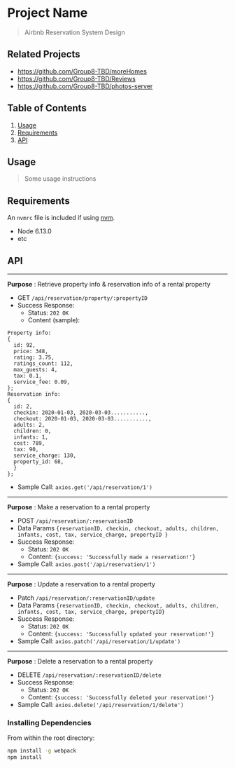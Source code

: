 # Project Name

> Airbnb Reservation System Design

## Related Projects
  - https://github.com/Group8-TBD/moreHomes
  - https://github.com/Group8-TBD/Reviews
  - https://github.com/Group8-TBD/photos-server

## Table of Contents

1. [Usage](#Usage)
1. [Requirements](#requirements)
1. [API](#API)

## Usage

> Some usage instructions

## Requirements

An `nvmrc` file is included if using [nvm](https://github.com/creationix/nvm).

- Node 6.13.0
- etc

## API

______________________________________________________

**Purpose** : Retrieve property info & reservation info of a rental property
- GET `/api/reservation/property/:propertyID`
- Success Response:
  - Status: `202 OK`
  - Content (sample):
```
Property info:
{
  id: 92,
  price: 348,
  rating: 3.75,
  ratings_count: 112,
  max_guests: 4,
  tax: 0.1,
  service_fee: 0.09,
};
Reservation info:
{
  id: 2,
  checkin: 2020-01-03, 2020-03-03...........,
  checkout: 2020-01-03, 2020-03-03...........,
  adults: 2,
  children: 0,
  infants: 1,
  cost: 789,
  tax: 90,
  service_charge: 130,
  property_id: 68,
  }
};
```
- Sample Call: `axios.get('/api/reservation/1')`
______________________________________________________

**Purpose** : Make a reservation to a rental property
- POST `/api/reservation/:reservationID`
- Data Params `{reservationID, checkin, checkout, adults, children, infants, cost, tax, service_charge, propertyID }`
- Success Response:
  - Status: `202 OK`
  - Content: `{success: 'Successfully made a reservation!'}`
- Sample Call: `axios.post('/api/reservation/1')`
______________________________________________________

**Purpose** : Update a reservation to a rental property
- Patch `/api/reservation/:reservationID/update`
- Data Params `{reservationID, checkin, checkout, adults, children, infants, cost, tax, service_charge, propertyID}`
- Success Response:
  - Status: `202 OK`
  - Content: `{success: 'Successfully updated your reservation!'}`
- Sample Call: `axios.patch('/api/reservation/1/update')`

______________________________________________________

**Purpose** : Delete a reservation to a rental property
- DELETE `/api/reservation/:reservationID/delete`
- Success Response:
  - Status: `202 OK`
  - Content: `{success: 'Successfully deleted your reservation!'}`
- Sample Call: `axios.delete('/api/reservation/1/delete')`


### Installing Dependencies

From within the root directory:

```sh
npm install -g webpack
npm install
```

